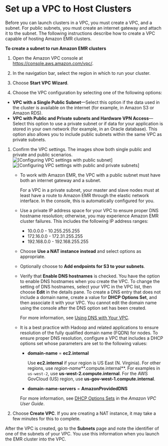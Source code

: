 # Set up a VPC to Host Clusters<a name="emr-vpc-host-job-flows"></a>

Before you can launch clusters in a VPC, you must create a VPC, and a subnet\. For public subnets, you must create an internet gateway and attach it to the subnet\. The following instructions describe how to create a VPC capable of hosting Amazon EMR clusters\. 

**To create a subnet to run Amazon EMR clusters**

1. Open the Amazon VPC console at [https://console\.aws\.amazon\.com/vpc/](https://console.aws.amazon.com/vpc/)\.

1. In the navigation bar, select the region in which to run your cluster\.

1.  Choose **Start VPC Wizard**\.

1.  Choose the VPC configuration by selecting one of the following options: 
   + **VPC with a Single Public Subnet**—Select this option if the data used in the cluster is available on the internet \(for example, in Amazon S3 or Amazon RDS\)\.
   + **VPC with Public and Private subnets and Hardware VPN Access**—Select this option to use a private subnet or if data for your application is stored in your own network \(for example, in an Oracle database\)\. This option also allows you to include public subnets within the same VPC as private subnets\.

1. Confirm the VPC settings\. The images show both single public and private and public scenarios\.  
![\[Configuring VPC settings with public subnet\]](http://docs.aws.amazon.com/emr/latest/ManagementGuide/images/vpc-4-create-vpc-dialog2.png)  
![\[Configuring VPC settings with public and private subnets\]](http://docs.aws.amazon.com/emr/latest/ManagementGuide/images/vpcwizardprivate.png)
   + To work with Amazon EMR, the VPC with a public subnet must have both an internet gateway and a subnet\.

     For a VPC in a private subnet, your master and slave nodes must at least have a route to Amazon EMR through the elastic network interface\. In the console, this is automatically configured for you\.
   + Use a private IP address space for your VPC to ensure proper DNS hostname resolution; otherwise, you may experience Amazon EMR cluster failures\. This includes the following IP address ranges: 
     + 10\.0\.0\.0 \- 10\.255\.255\.255
     + 172\.16\.0\.0 \- 172\.31\.255\.255
     + 192\.168\.0\.0 \- 192\.168\.255\.255
   + Choose **Use a NAT instance instead** and select options as appropriate\.
   + Optionally choose to **Add endpoints for S3 to your subnets**\.
   + Verify that **Enable DNS hostnames** is checked\. You have the option to enable DNS hostnames when you create the VPC\. To change the setting of DNS hostnames, select your VPC in the VPC list, then choose **Edit** in the details pane\. To create a DNS entry that does not include a domain name, create a value for **DHCP Options Set**, and then associate it with your VPC\. You cannot edit the domain name using the console after the DNS option set has been created\.

     For more information, see [Using DNS with Your VPC](http://docs.aws.amazon.com/vpc/latest/userguide/vpc-dns.html)\.
   + It is a best practice with Hadoop and related applications to ensure resolution of the fully qualified domain name \(FQDN\) for nodes\. To ensure proper DNS resolution, configure a VPC that includes a DHCP options set whose parameters are set to the following values:
     + **domain\-name** = **ec2\.internal**

       Use **ec2\.internal** if your region is US East \(N\. Virginia\)\. For other regions, use *region\-name***\.compute\.internal**\. For examples in `us-west-2`, use **us\-west\-2\.compute\.internal**\. For the AWS GovCloud \(US\) region, use **us\-gov\-west\-1\.compute\.internal**\.
     + **domain\-name\-servers** = **AmazonProvidedDNS**

     For more information, see [DHCP Options Sets](http://docs.aws.amazon.com/vpc/latest/userguide/VPC_DHCP_Options.html) in the *Amazon VPC User Guide*\.

1. Choose **Create VPC**\. If you are creating a NAT instance, it may take a few minutes for this to complete\.

After the VPC is created, go to the **Subnets** page and note the identifier of one of the subnets of your VPC\. You use this information when you launch the EMR cluster into the VPC\.